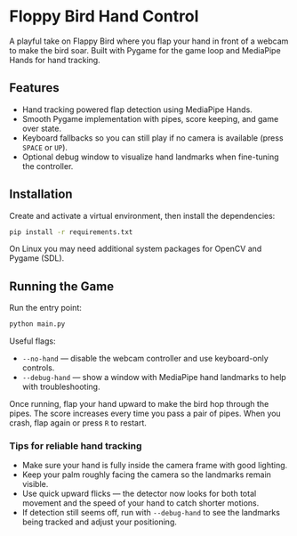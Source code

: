 # Floppy Bird Hand Control

A playful take on Flappy Bird where you flap your hand in front of a webcam to
make the bird soar. Built with Pygame for the game loop and MediaPipe Hands for
hand tracking.

## Features

- Hand tracking powered flap detection using MediaPipe Hands.
- Smooth Pygame implementation with pipes, score keeping, and game over state.
- Keyboard fallbacks so you can still play if no camera is available (press
  `SPACE` or `UP`).
- Optional debug window to visualize hand landmarks when fine-tuning the
  controller.

## Installation

Create and activate a virtual environment, then install the dependencies:

```bash
pip install -r requirements.txt
```

On Linux you may need additional system packages for OpenCV and Pygame (SDL).

## Running the Game

Run the entry point:

```bash
python main.py
```

Useful flags:

- `--no-hand` — disable the webcam controller and use keyboard-only controls.
- `--debug-hand` — show a window with MediaPipe hand landmarks to help with
  troubleshooting.

Once running, flap your hand upward to make the bird hop through the pipes. The
score increases every time you pass a pair of pipes. When you crash, flap again
or press `R` to restart.

### Tips for reliable hand tracking

- Make sure your hand is fully inside the camera frame with good lighting.
- Keep your palm roughly facing the camera so the landmarks remain visible.
- Use quick upward flicks — the detector now looks for both total movement and
  the speed of your hand to catch shorter motions.
- If detection still seems off, run with `--debug-hand` to see the landmarks
  being tracked and adjust your positioning.
